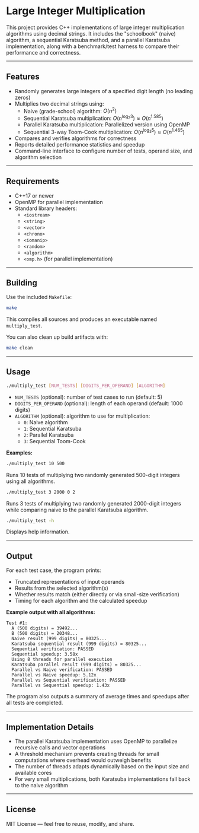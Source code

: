# Large Integer Multiplication

This project provides C++ implementations of large integer multiplication algorithms using decimal strings. It includes the "schoolbook" (naive) algorithm, a sequential Karatsuba method, and a parallel Karatsuba implementation, along with a benchmark/test harness to compare their performance and correctness.

---

## Features

- Randomly generates large integers of a specified digit length (no leading zeros)  
- Multiplies two decimal strings using:
  - Naive (grade-school) algorithm: $O(n^2)$  
  - Sequential Karatsuba multiplication: $O(n^{\log_2 3}) \approx O(n^{1.585})$
  - Parallel Karatsuba multiplication: Parallelized version using OpenMP
  - Sequential 3-way Toom-Cook multiplication: $O(n^{\log_3 5}) \approx O(n^{1.465})$
- Compares and verifies algorithms for correctness  
- Reports detailed performance statistics and speedup  
- Command-line interface to configure number of tests, operand size, and algorithm selection

---

## Requirements

- C++17 or newer  
- OpenMP for parallel implementation
- Standard library headers:
  - `<iostream>`
  - `<string>`
  - `<vector>`
  - `<chrono>`
  - `<iomanip>`
  - `<random>`
  - `<algorithm>`
  - `<omp.h>` (for parallel implementation)

---

## Building

Use the included `Makefile`:

```bash
make
```

This compiles all sources and produces an executable named `multiply_test`.

You can also clean up build artifacts with:

```bash
make clean
```

---

## Usage

```bash
./multiply_test [NUM_TESTS] [DIGITS_PER_OPERAND] [ALGORITHM]
```

- `NUM_TESTS` (optional): number of test cases to run (default: 5)  
- `DIGITS_PER_OPERAND` (optional): length of each operand (default: 1000 digits)  
- `ALGORITHM` (optional): algorithm to use for multiplication:
  - `0`: Naive algorithm
  - `1`: Sequential Karatsuba
  - `2`: Parallel Karatsuba
  - `3`: Sequential Toom-Cook

**Examples:**

```bash
./multiply_test 10 500
```

Runs 10 tests of multiplying two randomly generated 500-digit integers using all algorithms.

```bash
./multiply_test 3 2000 0 2
```

Runs 3 tests of multiplying two randomly generated 2000-digit integers while comparing naive to the parallel Karatsuba algorithm.

```bash
./multiply_test -h
```

Displays help information.

---

## Output

For each test case, the program prints:

- Truncated representations of input operands  
- Results from the selected algorithm(s)  
- Whether results match (either directly or via small-size verification)  
- Timing for each algorithm and the calculated speedup  

**Example output with all algorithms:**

```
Test #1:
  A (500 digits) = 39492...
  B (500 digits) = 20348...
  Naive result (999 digits) = 80325...
  Karatsuba sequential result (999 digits) = 80325...
  Sequential verification: PASSED
  Sequential speedup: 3.58x
  Using 8 threads for parallel execution
  Karatsuba parallel result (999 digits) = 80325...
  Parallel vs Naive verification: PASSED
  Parallel vs Naive speedup: 5.12x
  Parallel vs Sequential verification: PASSED
  Parallel vs Sequential speedup: 1.43x
```

The program also outputs a summary of average times and speedups after all tests are completed.

---

## Implementation Details

- The parallel Karatsuba implementation uses OpenMP to parallelize recursive calls and vector operations
- A threshold mechanism prevents creating threads for small computations where overhead would outweigh benefits
- The number of threads adapts dynamically based on the input size and available cores
- For very small multiplications, both Karatsuba implementations fall back to the naive algorithm

---

## License

MIT License — feel free to reuse, modify, and share.